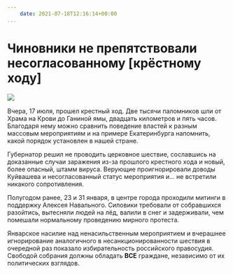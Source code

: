 ```yaml
---
    date: 2021-07-18T12:16:14+00:00
...
```


# Чиновники не препятствовали несогласованному [крёстному ходу]

![​](https://telegra.ph/file/5a9420d148a5f0cf53afe.jpg)

Вчера, 17 июля, прошел крестный ход. Две тысячи паломников шли от Храма на Крови до Ганиной ямы, двадцать километров и пять часов. Благодаря нему можно сравнить поведение властей к разным массовым мероприятиям и на примере Екатеринбурга напомнить, какой порядок установлен в нашей стране.

Губернатор решил не проводить церковное шествие, сославшись на доказанные случаи заражения из-за прошлого крестного хода и новый, более опасный, штамм вируса. Верующие проигнорировали доводы Куйвашева и несогласованный статус мероприятия и… не встретили никакого сопротивления.

Полугодом ранее, 23 и 31 января, в центре города проходили митинги в поддержку Алексея Навального. Силовики требовали от собравшихся разойтись, вытесняли людей на лёд, валили в снег и задерживали, чем помешали нормальному проведению мирного протеста.

Январское насилие над ненасильственным мероприятием и вчерашнее игнорирование аналогичного в несанкционированности шествия в очередной раз показало избирательность российского правосудия. Свободой собрания должны обладать **ВСЕ** граждане, независимо от их политических взглядов.
